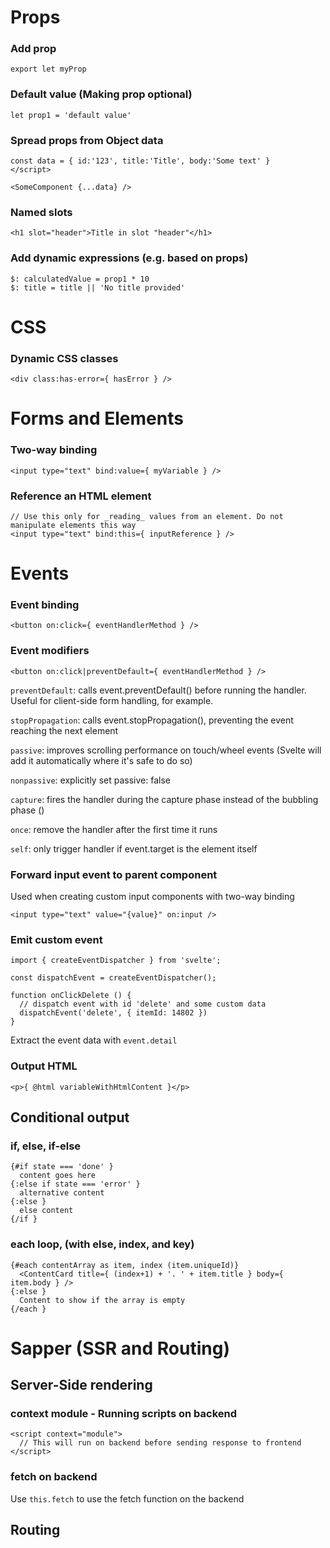 # Props

### Add prop

`export let myProp`

### Default value (Making prop optional)
```
let prop1 = 'default value'
```

### Spread props from Object data
```svelte
const data = { id:'123', title:'Title', body:'Some text' }
</script>

<SomeComponent {...data} />
```
### Named slots

`<h1 slot="header">Title in slot "header"</h1>`


### Add dynamic expressions (e.g. based on props)
```svelte
$: calculatedValue = prop1 * 10
$: title = title || 'No title provided'
```



# CSS

### Dynamic CSS classes
```svelte
<div class:has-error={ hasError } />
```




# Forms and Elements

### Two-way binding
```svelte
<input type="text" bind:value={ myVariable } />
```

### Reference an HTML element

```
// Use this only for _reading_ values from an element. Do not manipulate elements this way
<input type="text" bind:this={ inputReference } />
```




# Events

### Event binding
```svelte
<button on:click={ eventHandlerMethod } />
```

### Event modifiers
```svelte 
<button on:click|preventDefault={ eventHandlerMethod } />
```

`preventDefault`: calls event.preventDefault() before running the handler. Useful for client-side form handling, for example.

`stopPropagation`: calls event.stopPropagation(), preventing the event reaching the next element

`passive`: improves scrolling performance on touch/wheel events (Svelte will add it automatically where it's safe to do so)

`nonpassive`: explicitly set passive: false

`capture`: fires the handler during the capture phase instead of the bubbling phase ()

`once`: remove the handler after the first time it runs

`self`: only trigger handler if event.target is the element itself


### Forward input event to parent component
Used when creating custom input components with two-way binding
```svelte
<input type="text" value="{value}" on:input />
```

### Emit custom event
```svelte
import { createEventDispatcher } from 'svelte';

const dispatchEvent = createEventDispatcher();

function onClickDelete () {
  // dispatch event with id 'delete' and some custom data
  dispatchEvent('delete', { itemId: 14802 })
}
```
Extract the event data with `event.detail`


### Output HTML
```svelte
<p>{ @html variableWithHtmlContent }</p>
```

## Conditional output

### if, else, if-else
```svelte
{#if state === 'done' }
  content goes here
{:else if state === 'error' }
  alternative content
{:else }
  else content
{/if }
```

### each loop, (with else, index, and key)
```svelte
{#each contentArray as item, index (item.uniqueId)}
  <ContentCard title={ (index+1) + '. ' + item.title } body={ item.body } />
{:else }
  Content to show if the array is empty
{/each }
```


# Sapper (SSR and Routing)

## Server-Side rendering

### context module - Running scripts on backend
```
<script context="module">
  // This will run on backend before sending response to frontend
</script>
```

### fetch on backend

Use `this.fetch` to use the fetch function on the backend


## Routing





